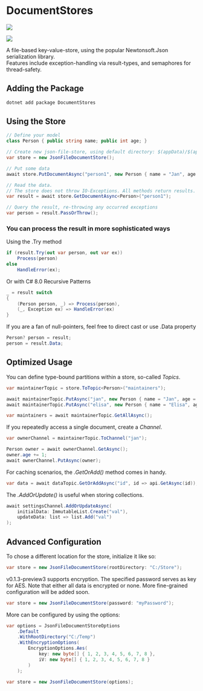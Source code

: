 # DocumentStores

[![](https://github.com/JanDonnermayer/DocumentStores/workflows/UnitTests/badge.svg)](
https://github.com/JanDonnermayer/DocumentStores/actions)

[![](https://img.shields.io/badge/nuget-v0.1.2-blue.svg)](
https://www.nuget.org/packages/DocumentStores/)

A file-based key-value-store, using the popular Newtonsoft.Json serialization library.  
Features include exception-handling via result-types, and semaphores for thread-safety.

## Adding the Package

```powershell
dotnet add package DocumentStores
```

## Using the Store

```csharp
// Define your model
class Person { public string name; public int age; }

// Create new json-file-store, using default directory: $(appData)/$(appName)/
var store = new JsonFileDocumentStore();

// Put some data
await store.PutDocumentAsync("person1", new Person { name = "Jan", age = 24 });

// Read the data.
// The store does not throw IO-Exceptions. All methods return results.
var result = await store.GetDocumentAsync<Person>("person1");

// Query the result, re-throwing any occurred exceptions
var person = result.PassOrThrow();
```

### You can process the result in more sophisticated ways

Using the .Try method

```csharp
if (result.Try(out var person, out var ex))
    Process(person)
else
    HandleError(ex);
```

Or with C# 8.0 Recursive Patterns

```csharp
_ = result switch
{
    (Person person, _) => Process(person),
    (_, Exception ex) => HandleError(ex)
}
```

If you are a fan of null-pointers, feel free to direct cast or use .Data property

```csharp
Person? person = result;
person = result.Data;
```

## Optimized Usage

You can define type-bound partitions within a store, so-called _Topics_.

```csharp
var maintainerTopic = store.ToTopic<Person>("maintainers");

await maintainerTopic.PutAsync("jan", new Person { name = "Jan", age = 24 });
await maintainerTopic.PutAsync("elisa", new Person { name = "Elisa", age = 22 });

var maintainers = await maintainerTopic.GetAllAsync();
```

If you repeatedly access a single document, create a _Channel_.

```csharp
var ownerChannel = maintainerTopic.ToChannel("jan");

Person owner = await ownerChannel.GetAsync();
owner.age += 1;
await ownerChannel.PutAsync(owner);
```

For caching scenarios, the _.GetOrAdd()_ method comes in handy.

```csharp
var data = await dataTopic.GetOrAddAsync("id", id => api.GetAsync(id));
```

The _.AddOrUpdate()_ is useful when storing collections.

```csharp
await settingsChannel.AddOrUpdateAsync(
    initialData: ImmutableList.Create("val"),
    updateData: list => list.Add("val")
);
```

## Advanced Configuration

To chose a different location for the store, initialize it like so:

```csharp
var store = new JsonFileDocumentStore(rootDirectory: "C:/Store");
```

v0.1.3-preview3 supports encryption.
The specified password serves as key for AES.
Note that either all data is encrypted or none.
More fine-grained configuration will be added soon.

```csharp
var store = new JsonFileDocumentStore(password: "myPassword");
```

More can be configured by using the options:

```csharp
var options = JsonFileDocumentStoreOptions
    .Default
    .WithRootDirectory("C:/Temp")
    .WithEncryptionOptions(
        EncryptionOptions.Aes(
            key: new byte[] { 1, 2, 3, 4, 5, 6, 7, 8 },
            iV: new byte[] { 1, 2, 3, 4, 5, 6, 7, 8 }
        )
    );

var store = new JsonFileDocumentStore(options);
```
